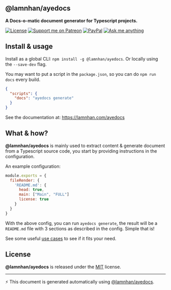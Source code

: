 <section id="head" data-note="AUTO-GENERATED CONTENT, DO NOT EDIT DIRECTLY!">

# @lamnhan/ayedocs

**A Docs-o-matic document generator for Typescript projects.**

</section>

<section id="header">

[![License][license_badge]][license_url] [![Support me on Patreon][patreon_badge]][patreon_url] [![PayPal][paypal_donate_badge]][paypal_donate_url] [![Ask me anything][ask_me_badge]][ask_me_url]

[license_badge]: https://img.shields.io/github/license/mashape/apistatus.svg
[license_url]: https://github.com/lamnhan/ayedocs/blob/master/LICENSE
[patreon_badge]: https://lamnhan.github.io/assets/images/badges/patreon.svg
[patreon_url]: https://www.patreon.com/lamnhan
[paypal_donate_badge]: https://lamnhan.github.io/assets/images/badges/paypal_donate.svg
[paypal_donate_url]: https://www.paypal.me/lamnhan
[ask_me_badge]: https://img.shields.io/badge/ask/me-anything-1abc9c.svg
[ask_me_url]: https://m.me/lamhiennhan

</section>

<section id="main">

## Install & usage

Install as a global CLI: `npm install -g @lamnhan/ayedocs`. Or locally using the `--save-dev` flag.

You may want to put a script in the `package.json`, so you can do `npm run docs` every build.

```json
{
  "scripts": {
    "docs": "ayedocs generate"
  }
}
```

See the documentation at: <https://lamnhan.com/ayedocs>

## What & how?

**@lamnhan/ayedocs** is mainly used to extract content & generate document from a Typescript source code, you start by providing instructions in the configuration.

An example configuration:

```js
module.exports = {
  fileRender: {
    'README.md': {
      head: true,
      main: ["Main", "FULL"]
      license: true
    }
  }
}
```

With the above config, you can run `ayedocs generate`, the result will be a `README.md` file with 3 sections as described in the config. Simple that is!

See some useful [use cases](https://lamnhan.com/ayedocs/introduction.html#use-cases) to see if it fits your need.

</section>

<section id="license" data-note="AUTO-GENERATED CONTENT, DO NOT EDIT DIRECTLY!">

## License

**@lamnhan/ayedocs** is released under the [MIT](https://github.com/lamnhan/ayedocs/blob/master/LICENSE) license.

</section>

<section id="attr">

---

⚡️ This document is generated automatically using [@lamnhan/ayedocs](https://github.com/lamnhan/ayedocs).

</section>
